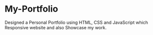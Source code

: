 # My-Portfolio
Designed a Personal Portfolio using HTML, CSS and JavaScript which Responsive website and also Showcase my work.
